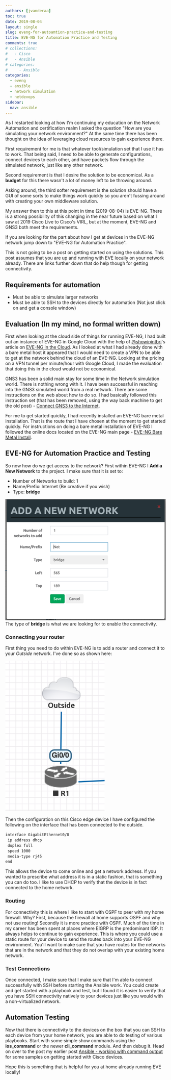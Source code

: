 ```yaml
---
authors: [jvanderaa]
toc: true
date: 2019-08-04
layout: single
slug: eveng-for-autoamtion-practice-and-testing
title: EVE-NG for Automation Practice and Testing
comments: true
# collections:
#   - Cisco
#   - Ansible
# categories:
#     - Ansible
categories:
  - eveng
  - ansible
  - network simulation
  - netdevops
sidebar:
  nav: ansible
---
```


As I restarted looking at how I'm continuing my education on the Network
Automation and certification realm I asked the question "How are you simulating
your network environment?" At the same time there has been thought on the idea
of leveraging cloud resources to gain experience there.  

<!-- more -->

First requirement for me is that whatever tool/simulation set that I use it has
to work. That being said, I need to be able to generate configurations, connect
devices to each other, and have packets flow through the simulated network, just
like any other network.

Second requirement is that I desire the solution to be economical. As a
**budget** for this there wasn't a lot of money left to be throwing around.  

Asking around, the third softer requirement is the solution should have a GUI of
some sorts to make things work quickly so you aren't fussing around with
creating your own middleware solution.  

My answer then to this at this point in time (2019-08-04) is EVE-NG. There is a
strong possibility of this changing in the near future based on what I saw at
2019 Cisco Live to Cisco's VIRL, but at the moment, EVE-NG and GNS3 both meet
the requirements.

If you are looking for the part about how I get at devices in the EVE-NG network
jump down to "EVE-NG for Automation Practice".  

This is not going to be a post on getting started on using the solutions.
This post assumes that you are up and running with EVE locally on your network
already. There are links further down that do help though for getting
connectivity.

## Requirements for automation

- Must be able to simulate larger networks
- Must be able to SSH to the devices directly for automation (Not just click on
and get a console window)

## Evaluation (In my mind, no formal written down)

First when looking at the cloud side of things for running EVE-NG, I had built
out an instance of EVE-NG in Google Cloud with the help of
[@showipintbri](https://twitter.com/showipintbri)'s article on
[EVE-NG in the Cloud](https://showipintbri.blogspot.com/2018/08/eve-ng-in-cloud.html).
As I looked at what I had already done with a bare metal host it appeared that
I would need to create a VPN to be able to get at the network behind the cloud
of an EVE-NG. Looking at the pricing on a VPN tunnel per minute/hour with Google
Cloud, I made the evaluation that doing this in the cloud would not be
economical.  

GNS3 has been a solid main stay for some time in the Network simulation world.
There is nothing wrong with it. I have been successful in reaching into the
GNS3 simulated world from a real network. There are some instructions on the web
about how to do so. I had basically followed this instruction set (that has been removed, using the
way back machine to get the old post) - 
[Connect GNS3 to the Internet](https://web.archive.org/web/20190521002219/https://docs.gns3.com/1vFs-KENh2uUFfb47Q2oeSersmEK4WahzWX-HrMIMd00/index.html).  

For me to get started quickly, I had recently installed an EVE-NG bare metal
installation. That is the route that I have chosen at the moment to get started
quickly. For instructions on doing a bare metal installation of EVE-NG I
followed the online docs located on the EVE-NG main page - 
[EVE-NG Bare Metal Install](https://www.eve-ng.net/documentation/installation/bare-install).

## EVE-NG for Automation Practice and Testing

So now how do we get access to the network? First within EVE-NG I **Add a New
Network** to the project. I make sure that it is set to:

* Number of Networks to build: 1
* Name/Prefix: Internet (Be creative if you wish)
* Type: **bridge**

![EVE-NG Bridge Net](/images/2019/07/eveng_add_bridge_net.png)  
The type of **bridge** is what we are looking for to enable the connectivity.  

### Connecting your router

First thing you need to do within EVE-NG is to add a router and connect it to
your _Outside_ network. I've done so as shown here:

![EVE-NG Router Host](/images/2019/07/eveng_add_bridge_host.png)  

Then the configuration on this Cisco edge device I have configured the following
on the interface that has been connected to the outside.

```bash
interface GigabitEthernet0/0
 ip address dhcp
 duplex full
 speed 1000
 media-type rj45
end
```

This allows the device to come online and get a network address. If you wanted
to prescribe what address it is in a static fashion, that is something you can
do too. I like to use DHCP to verify that the device is in fact connected to the
home network.  

### Routing

For connectivity this is where I like to start with OSPF to peer with my home
firewall. Why? First, because the firewall at home supports OSPF and why not use
routing! Secondly it is more practice with OSPF. Much of the time in my career
has been spent at places where EIGRP is the predominant IGP. It always helps to
continue to gain experience. This is where you could use a static route for your
device to send the routes back into your EVE-NG environment. You'll want to make
sure that you have routes for the networks that are in the network and that they
do not overlap with your existing home network.  

### Test Connections

Once connected, I make sure that I make sure that I'm able to connect
successfully with SSH before starting the Ansible work. You could create and get
started with a playbook and test, but I found it is easier to verify that you
have SSH connectivity natively to your devices just like you would with a
non-virtualized network.  

## Automation Testing

Now that there is connectivity to the devices on the box that you can SSH to
each device from your home network, you are able to do testing of various
playbooks. Start with some simple show commands using the **ios_command** or the
newer **cli_command** module. And then debug it. Head on over to the post my
earlier post
[Ansible - working with command output](https://josh-v.com/blog/2019/01/05/ansible-output-work.html)
for some samples on getting started with Cisco devices.  

Hope this is something that is helpful for you at home already running EVE
locally!